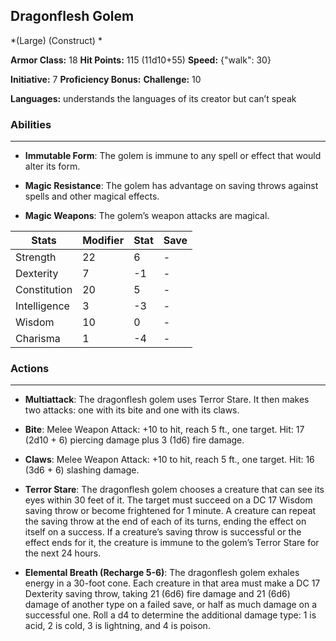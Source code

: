 ## Dragonflesh Golem
*(Large) (Construct) *

**Armor Class:** 18
**Hit Points:** 115 (11d10+55)
**Speed:** {"walk": 30}

**Initiative:** 7
**Proficiency Bonus:**
**Challenge:** 10

**Languages:** understands the languages of its creator but can’t speak

### Abilities
 --- 
- **Immutable Form**: The golem is immune to any spell or effect that would alter its form.

- **Magic Resistance**: The golem has advantage on saving throws against spells and other magical effects.

- **Magic Weapons**: The golem’s weapon attacks are magical.



| Stats | Modifier | Stat | Save
| ---- | ---- | ---- | ---- |
| Strength | 22 | 6 | - |
| Dexterity | 7 | -1 | - |
| Constitution | 20 | 5 | - |
| Intelligence | 3 | -3 | - |
| Wisdom | 10 | 0 | - |
| Charisma | 1 | -4 | - |

### Actions
 --- 
- **Multiattack**: The dragonflesh golem uses Terror Stare. It then makes two attacks: one with its bite and one with its claws.

- **Bite**: Melee Weapon Attack: +10 to hit, reach 5 ft., one target. Hit: 17 (2d10 + 6) piercing damage plus 3 (1d6) fire damage.

- **Claws**: Melee Weapon Attack: +10 to hit, reach 5 ft., one target. Hit: 16 (3d6 + 6) slashing damage.

- **Terror Stare**: The dragonflesh golem chooses a creature that can see its eyes within 30 feet of it. The target must succeed on a DC 17 Wisdom saving throw or become frightened for 1 minute. A creature can repeat the saving throw at the end of each of its turns, ending the effect on itself on a success. If a creature’s saving throw is successful or the effect ends for it, the creature is immune to the golem’s Terror Stare for the next 24 hours.

- **Elemental Breath (Recharge 5-6)**: The dragonflesh golem exhales energy in a 30-foot cone. Each creature in that area must make a DC 17 Dexterity saving throw, taking 21 (6d6) fire damage and 21 (6d6) damage of another type on a failed save, or half as much damage on a successful one. Roll a d4 to determine the additional damage type: 1 is acid, 2 is cold, 3 is lightning, and 4 is poison.

